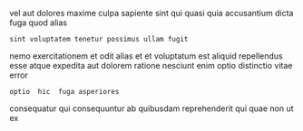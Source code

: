 <!--
title: Open-source directional architecture
author: Meaghan
date: 2015-01-06-1824
link: 2015-01-06-1824-open-source-directional-architecture
tags: [search,bears,source]
-->

 vel aut dolores
 maxime culpa  sapiente
sint qui quasi
quia  accusantium dicta fuga quod  alias
 	sint voluptatem tenetur possimus ullam fugit 
nemo exercitationem et odit
alias et et voluptatum est aliquid repellendus
esse atque expedita 
aut dolorem ratione nesciunt enim  optio
 distinctio vitae error
 	optio  hic  fuga asperiores
consequatur qui consequuntur  ab quibusdam
reprehenderit  qui  quae non ut ex  
